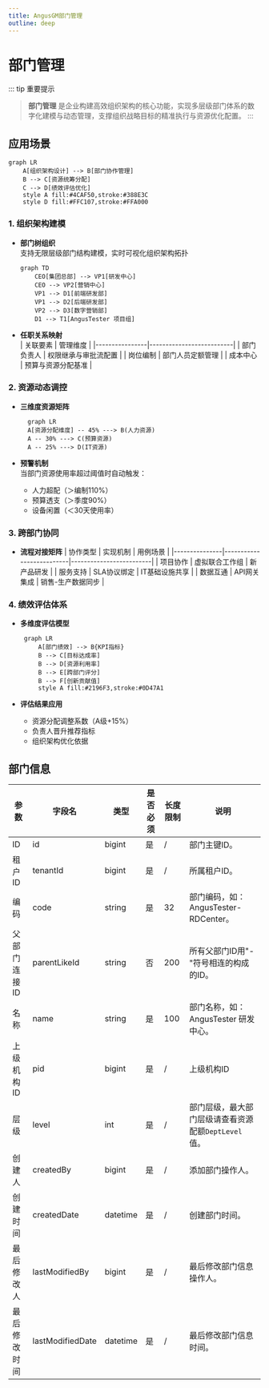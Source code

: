 ```yaml
---
title: AngusGM部门管理
outline: deep
---
```


# 部门管理

::: tip 重要提示
> **部门管理** 是企业构建高效组织架构的核心功能，实现多层级部门体系的数字化建模与动态管理，支撑组织战略目标的精准执行与资源优化配置。
:::

## 应用场景

```mermaid
graph LR
    A[组织架构设计] --> B[部门协作管理]
    B --> C[资源统筹分配]
    C --> D[绩效评估优化]
    style A fill:#4CAF50,stroke:#388E3C
    style D fill:#FFC107,stroke:#FFA000
```

### 1. 组织架构建模
- **部门树组织**  
  支持无限层级部门结构建模，实时可视化组织架构拓扑
   ```mermaid
   graph TD
       CEO[集团总部] --> VP1[研发中心]
       CEO --> VP2[营销中心]
       VP1 --> D1[前端研发部]
       VP1 --> D2[后端研发部]
       VP2 --> D3[数字营销部]
       D1 --> T1[AngusTester 项目组]
   ```

- **任职关系映射**  
  | 关联要素        | 管理维度                 |
  |----------------|--------------------------|
  | 部门负责人      | 权限继承与审批流配置      |
  | 岗位编制        | 部门人员定额管理          |
  | 成本中心        | 预算与资源分配基准        |

### 2. 资源动态调控
- **三维度资源矩阵**
  ```mermaid
    graph LR
    A[资源分配维度] -- 45% ---> B(人力资源)
    A -- 30% ---> C(预算资源)
    A -- 25% ---> D(IT资源)
   ```

- **预警机制**  
  当部门资源使用率超过阈值时自动触发：
    - 人力超配（＞编制110%）
    - 预算透支（＞季度90%）
    - 设备闲置（＜30天使用率）

### 3. 跨部门协同
- **流程对接矩阵**
  | 协作类型       | 实现机制                 | 用例场景                |
  |---------------|--------------------------|-------------------------|
  | 项目协作       | 虚拟联合工作组           | 新产品研发              |
  | 服务支持       | SLA协议绑定             | IT基础设施共享          |
  | 数据互通       | API网关集成             | 销售-生产数据同步       |

### 4. 绩效评估体系
- **多维度评估模型**
  ```mermaid
   graph LR
       A[部门绩效] --> B{KPI指标}
       B --> C[目标达成率]
       B --> D[资源利用率]
       B --> E[跨部门评分]
       B --> F[创新贡献值]
       style A fill:#2196F3,stroke:#0D47A1
   ```

- **评估结果应用**
    - 资源分配调整系数（A级+15%）
    - 负责人晋升推荐指标
    - 组织架构优化依据

## 部门信息

| 参数      | 字段名           | 类型     | 是否必须 | 长度限制 | 说明                              |
|---------|------------------|----------|----------|----------|---------------------------------|
| ID      | id              | bigint   | 是       | /        | 部门主键ID。                         |
| 租户ID    | tenantId        | bigint   | 是       | /        | 所属租户ID。                         |
| 编码      | code            | string   | 是       | 32       | 部门编码，如：AngusTester-RDCenter。    |
| 父部门连接ID | parentLikeId    | string   | 否       | 200      | 所有父部门ID用"-"符号相连的构成的ID。          |
| 名称      | name            | string   | 是       | 100      | 部门名称，如：AngusTester 研发中心。        |
| 上级机构ID  | pid             | bigint   | 是       | /        | 上级机构ID                          |
| 层级      | level           | int      | 是       | /        | 部门层级，最大部门层级请查看资源配额`DeptLevel`值。 |
| 创建人     | createdBy       | bigint   | 是       | /        | 添加部门操作人。                        |
| 创建时间    | createdDate     | datetime | 是       | /        | 创建部门时间。                         |
| 最后修改人   | lastModifiedBy  | bigint   | 是       | /        | 最后修改部门信息操作人。                    |
| 最后修改时间  | lastModifiedDate| datetime | 是       | /        | 最后修改部门信息时间。                     |
